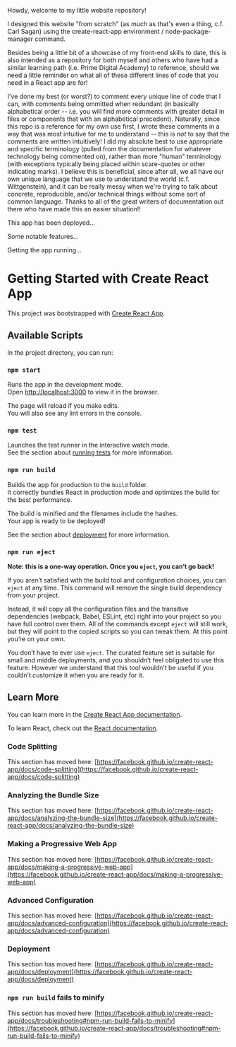 Howdy, welcome to my little website repository!

I designed this website "from scratch" (as much as that's even a thing, c.f. Carl Sagan)
using the create-react-app environment / node-package-manager command.

Besides being a little bit of a showcase of my front-end skills to date, this is also
intended as a repository for both myself and others who have had a similar learning path
(i.e. Prime Digital Academy) to reference, should we need a little reminder on what all of
these different lines of code that you need in a React app are for!

I've done my best (or worst?) to comment every unique line of code that I can, with comments
being ommitted when redundant (in basically alphabetical order -- i.e. you will find more
comments with greater detail in files or components that with an alphabetical precedent).
Naturally, since this repo is a reference for my own use first, I wrote these comments in a way
that was most intuitive for me to understand -- this is _not_ to say that the comments are
written intuitively! I did my absolute best to use appropriate and specific terminology (pulled
from the documentation for whatever technology being commented on), rather than more "human"
terminology (with exceptions typically being placed within scare-quotes or other indicating marks).
I believe this is beneficial, since after all, we all have our own unique language that we use
to understand the world (c.f. Wittgenstein), and it can be really messy when we're trying to talk
about concrete, reproducible, and/or technical things without some sort of common language.
Thanks to all of the great writers of documentation out there who have made this an easier situation!!



This app has been deployed...

Some notable features...

Getting the app running...



# Getting Started with Create React App

This project was bootstrapped with [Create React App](https://github.com/facebook/create-react-app).

## Available Scripts

In the project directory, you can run:

### `npm start`

Runs the app in the development mode.\
Open [http://localhost:3000](http://localhost:3000) to view it in the browser.

The page will reload if you make edits.\
You will also see any lint errors in the console.

### `npm test`

Launches the test runner in the interactive watch mode.\
See the section about [running tests](https://facebook.github.io/create-react-app/docs/running-tests) for more information.

### `npm run build`

Builds the app for production to the `build` folder.\
It correctly bundles React in production mode and optimizes the build for the best performance.

The build is minified and the filenames include the hashes.\
Your app is ready to be deployed!

See the section about [deployment](https://facebook.github.io/create-react-app/docs/deployment) for more information.

### `npm run eject`

**Note: this is a one-way operation. Once you `eject`, you can’t go back!**

If you aren’t satisfied with the build tool and configuration choices, you can `eject` at any time. This command will remove the single build dependency from your project.

Instead, it will copy all the configuration files and the transitive dependencies (webpack, Babel, ESLint, etc) right into your project so you have full control over them. All of the commands except `eject` will still work, but they will point to the copied scripts so you can tweak them. At this point you’re on your own.

You don’t have to ever use `eject`. The curated feature set is suitable for small and middle deployments, and you shouldn’t feel obligated to use this feature. However we understand that this tool wouldn’t be useful if you couldn’t customize it when you are ready for it.

## Learn More

You can learn more in the [Create React App documentation](https://facebook.github.io/create-react-app/docs/getting-started).

To learn React, check out the [React documentation](https://reactjs.org/).

### Code Splitting

This section has moved here: [https://facebook.github.io/create-react-app/docs/code-splitting](https://facebook.github.io/create-react-app/docs/code-splitting)

### Analyzing the Bundle Size

This section has moved here: [https://facebook.github.io/create-react-app/docs/analyzing-the-bundle-size](https://facebook.github.io/create-react-app/docs/analyzing-the-bundle-size)

### Making a Progressive Web App

This section has moved here: [https://facebook.github.io/create-react-app/docs/making-a-progressive-web-app](https://facebook.github.io/create-react-app/docs/making-a-progressive-web-app)

### Advanced Configuration

This section has moved here: [https://facebook.github.io/create-react-app/docs/advanced-configuration](https://facebook.github.io/create-react-app/docs/advanced-configuration)

### Deployment

This section has moved here: [https://facebook.github.io/create-react-app/docs/deployment](https://facebook.github.io/create-react-app/docs/deployment)

### `npm run build` fails to minify

This section has moved here: [https://facebook.github.io/create-react-app/docs/troubleshooting#npm-run-build-fails-to-minify](https://facebook.github.io/create-react-app/docs/troubleshooting#npm-run-build-fails-to-minify)
